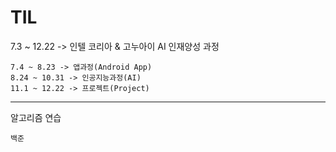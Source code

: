 # TIL
7.3 ~ 12.22 -> 인텔 코리아 & 고누아이 AI 인재양성 과정

    7.4 ~ 8.23 -> 앱과정(Android App)
    8.24 ~ 10.31 -> 인공지능과정(AI)
    11.1 ~ 12.22 -> 프로젝트(Project)

----------------
알고리즘 연습
    
    백준
